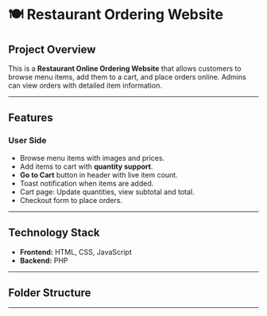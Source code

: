 # 🍽️ Restaurant Ordering Website

## Project Overview
This is a **Restaurant Online Ordering Website** that allows customers to browse menu items, add them to a cart, and place orders online. Admins can view orders with detailed item information.

---

## Features

### User Side
- Browse menu items with images and prices.
- Add items to cart with **quantity support**.
- **Go to Cart** button in header with live item count.
- Toast notification when items are added.
- Cart page: Update quantities, view subtotal and total.
- Checkout form to place orders.



---

## Technology Stack
- **Frontend:** HTML, CSS, JavaScript
- **Backend:** PHP
  

---

## Folder Structure


---


